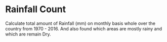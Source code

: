 # Rainfall Count
Calculate total amount of Rainfall (mm) on monthly basis whole over the country from 1970 - 2016. 
And also found which areas are mostly rainy and which are remain Dry. 

